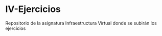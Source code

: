 IV-Ejercicios
=============

Repositorio de la asignatura Infraestructura Virtual donde se subirán los ejercicios
